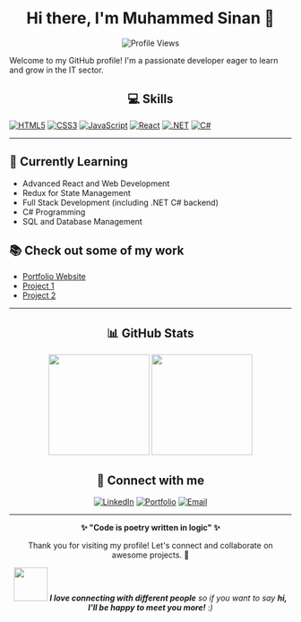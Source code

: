 <div align="center">

# Hi there, I'm Muhammed Sinan 👋

<img src="https://komarev.com/ghpvc/?username=yourusername&label=Profile%20views&color=0e75b6&style=flat" alt="Profile Views" />

</div>

Welcome to my GitHub profile! I'm a passionate developer eager to learn and grow in the IT sector.

<div align="center">

## 💻 Skills

</div>

[![HTML5](https://img.shields.io/badge/HTML5-E34F26?style=for-the-badge&logo=html5&logoColor=white)](https://www.w3.org/TR/html5/) 
[![CSS3](https://img.shields.io/badge/CSS3-1572B6?style=for-the-badge&logo=css3&logoColor=white)](https://www.w3.org/Style/CSS/) 
[![JavaScript](https://img.shields.io/badge/JavaScript-F7DF1E?style=for-the-badge&logo=javascript&logoColor=black)](https://developer.mozilla.org/en-US/docs/Web/JavaScript) 
[![React](https://img.shields.io/badge/React-61DAFB?style=for-the-badge&logo=react&logoColor=black)](https://reactjs.org/)
[![.NET](https://img.shields.io/badge/.NET-512BD4?style=for-the-badge&logo=dotnet&logoColor=white)](https://dotnet.microsoft.com/)
[![C#](https://img.shields.io/badge/C%23-239120?style=for-the-badge&logo=c-sharp&logoColor=white)](https://learn.microsoft.com/en-us/dotnet/csharp/)

---

## 📍 Currently Learning
- Advanced React and Web Development
- Redux for State Management
- Full Stack Development (including .NET C# backend)
- C# Programming
- SQL and Database Management

## 📚 Check out some of my work
- [Portfolio Website](your-portfolio-link.com)
- [Project 1](your-project-link.com)
- [Project 2](your-project-link.com)

---

<div align="center">

## 📊 GitHub Stats

<img height="180em" src="https://github-readme-stats.vercel.app/api?username=yourusername&show_icons=true&theme=tokyonight&include_all_commits=true&count_private=true"/>
<img height="180em" src="https://github-readme-stats.vercel.app/api/top-langs/?username=yourusername&layout=compact&langs_count=7&theme=tokyonight"/>

</div>

<div align="center">

## 🔗 Connect with me

[![LinkedIn](https://img.shields.io/badge/LinkedIn-0077B5?style=for-the-badge&logo=linkedin&logoColor=white)](your-linkedin-url)
[![Portfolio](https://img.shields.io/badge/Portfolio-255E63?style=for-the-badge&logo=About.me&logoColor=white)](your-portfolio-url)
[![Email](https://img.shields.io/badge/Email-D14836?style=for-the-badge&logo=gmail&logoColor=white)](mailto:your-email)

</div>

---

<div align="center">

**✨ "Code is poetry written in logic" ✨**

Thank you for visiting my profile! Let's connect and collaborate on awesome projects. 🚀

<img src="https://media.giphy.com/media/LnQjpWaON8nhr21vNW/giphy.gif" width="60"> <em><b>I love connecting with different people</b> so if you want to say <b>hi, I'll be happy to meet you more!</b> :)</em>

</div>
